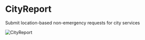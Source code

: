 # CityReport
Submit location-based non-emergency requests for city services 

![CityReport](https://media-exp2.licdn.com/media-proxy/ext?w=800&h=800&f=n&hash=ZoynRWUJ5ZbrZY1PHZCptsrRWNQ%3D&ora=1%2CaFBCTXdkRmpGL2lvQUFBPQ%2CxAVta5g-0R6jnhodx1Ey9KGTqAGj6E5DQJHUA3L0CHH05IbfPWjufMTXe7ukpEATcS9SjQBjKrm1STXjR460L966ddoi2pfhJcH5agYUbhl4lWdI)
